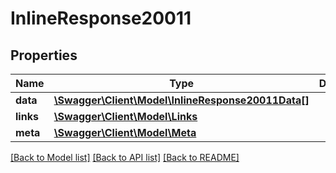 # InlineResponse20011

## Properties
Name | Type | Description | Notes
------------ | ------------- | ------------- | -------------
**data** | [**\Swagger\Client\Model\InlineResponse20011Data[]**](InlineResponse20011Data.md) |  | [optional] 
**links** | [**\Swagger\Client\Model\Links**](Links.md) |  | [optional] 
**meta** | [**\Swagger\Client\Model\Meta**](Meta.md) |  | [optional] 

[[Back to Model list]](../README.md#documentation-for-models) [[Back to API list]](../README.md#documentation-for-api-endpoints) [[Back to README]](../README.md)

